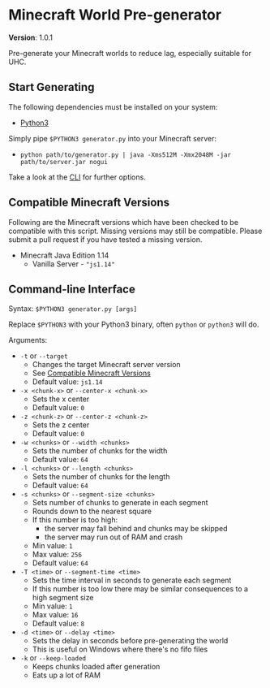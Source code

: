 # Minecraft World Pre-generator

**Version**: 1.0.1

Pre-generate your Minecraft worlds to reduce lag, especially suitable for UHC.

## Start Generating

The following dependencies must be installed on your system:

 - [Python3](https://www.python.org/downloads/)
 
 Simply pipe `$PYTHON3 generator.py` into your Minecraft server:
 
  - `python path/to/generator.py | java -Xms512M -Xmx2048M -jar path/to/server.jar nogui`
  
 Take a look at the [CLI](#command-line-interface) for further options.

## Compatible Minecraft Versions

Following are the Minecraft versions which have been checked to be compatible with this script. Missing versions may still be compatible. Please submit a pull request if you have tested a missing version.

 - Minecraft Java Edition 1.14
   - Vanilla Server - `"js1.14"`

## Command-line Interface

Syntax: `$PYTHON3 generator.py [args]`

Replace `$PYTHON3` with your Python3 binary, often `python` or `python3` will do.

Arguments:

 - `-t` or `--target`
   - Changes the target Minecraft server version
   - See [Compatible Minecraft Versions](#compatible-minecraft-versions)
   - Default value: `js1.14`
 - `-x <chunk-x>` or `--center-x <chunk-x>`
   - Sets the x center
   - Default value: `0`
 - `-z <chunk-z>` or `--center-z <chunk-z>`
   - Sets the z center
   - Default value: `0`
 - `-w <chunks>` or `--width <chunks>`
   - Sets the number of chunks for the width
   - Default value: `64`
 - `-l <chunks>` or `--length <chunks>`
   - Sets the number of chunks for the length
   - Default value: `64`
 - `-s <chunks>` or `--segment-size <chunks>`
   - Sets number of chunks to generate in each segment
   - Rounds down to the nearest square
   - If this number is too high:
     - the server may fall behind and chunks may be skipped
     - the server may run out of RAM and crash
   - Min value: `1`
   - Max value: `256`
   - Default value: `64`
 - `-T <time>` or `--segment-time <time>`
   - Sets the time interval in seconds to generate each segment
   - If this number is too low there may be similar consequences to a high segment size
   - Min value: `1`
   - Max value: `16`
   - Default value: `8`
 - `-d <time>` or `--delay <time>`
   - Sets the delay in seconds before pre-generating the world
   - This is useful on Windows where there's no fifo files
 - `-k` or `--keep-loaded`
   - Keeps chunks loaded after generation
   - Eats up a lot of RAM

